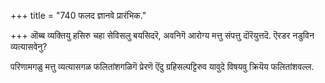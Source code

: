 +++
title = "740 फलद ज्ञानवे प्रारंभिक."

+++
ऒब्ब व्यक्तियु हसिरु चहा सेविसलु बयसिदरॆ, अवनिगॆ आरोग्य मत्तु संपत्तु दॊरॆयुत्तदॆ. ऎरडर नडुविन व्यत्यासवेनु?

परिणामगळु मत्तु व्यत्यासगळ फलितांशगळिगॆ प्रेरणॆ ऎंदु ग्रहिसल्पट्टिरुव यावुदे विषयवु क्रियॆय फलितांशवल्ल.


